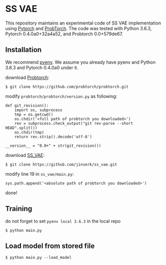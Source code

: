 # SS VAE

This repository maintains an experimental code of SS VAE implementation using [Pytorch](https://github.com/pytorch/pytorch) and [ProbTorch](https://github.com/probtorch/probtorch).
The code was tested with Python 3.6.3, Pytorch 0.4.0a0+32a4a52, and Probtorch 0.0+579de67.

## Installation

We recommend [pyenv](https://github.com/pyenv/pyenv). We assume you already have pyenv and Python 3.6.3 and Pytorch 0.4.0a0 under it.

download [Probtorch](https://github.com/probtorch/probtorch):
```
$ git clone https://github.com/probtorch/probtorch.git
```

modify `probtorch/probtorch/version.py` as following:
```
def git_revision():
    import os, subprocess
    tmp = os.getcwd()
    os.chdir('<full path of probtorch you downloaded>')
    rev = subprocess.check_output("git rev-parse --short HEAD".split())
    os.chdir(tmp)
    return rev.strip().decode('utf-8')

__version__ = "0.0+" + str(git_revision())
```

download [SS_VAE](https://github.com/jinserk/ss_vae.git"):
```
$ git clone https://github.com/jinserk/ss_vae.git
```

modify line 19 in `ss_vae/main.py`:
```
sys.path.append('<absolute path of probtorch you downloaded>')
```

done!

## Training

do not forget to set `pyenv local 3.6.3` in the local repo

```
$ python main.py
```

## Load model from stored file

```
$ python main.py --load_model
```

